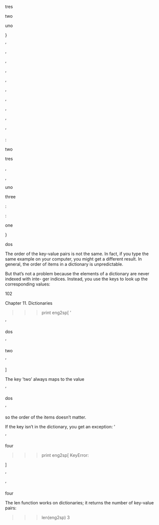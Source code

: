 tres

two

uno

}

’

’

’

’

’

’

’

’

’

’

:

two

tres

,

,

uno

three

:

:

one

}

dos

The order of the key-value pairs is not the same. In fact, if you type the same example on your computer, you might get a different result. In general, the order of items in a dictionary is unpredictable.

But that’s not a problem because the elements of a dictionary are never indexed with inte- ger indices. Instead, you use the keys to look up the corresponding values:

102

Chapter 11. Dictionaries

>>> print eng2sp[ ’

’

dos

’

two

’

]

The key ’two’ always maps to the value

’

dos

’

so the order of the items doesn’t matter.

If the key isn’t in the dictionary, you get an exception: ’

’

four

>>> print eng2sp[ KeyError:

]

’

’

four

The len function works on dictionaries; it returns the number of key-value pairs:

>>> len(eng2sp) 3